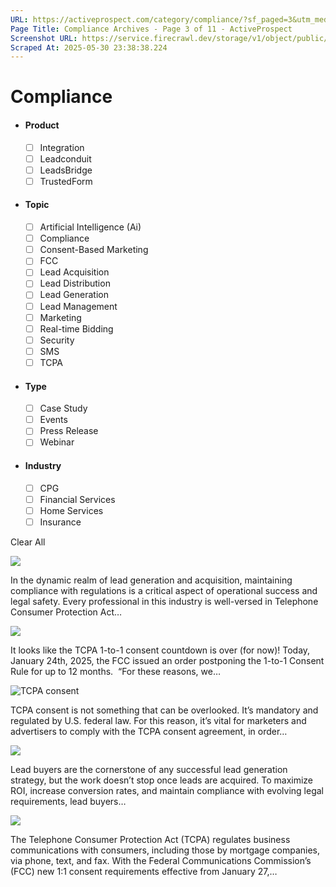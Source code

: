 ```yaml
---
URL: https://activeprospect.com/category/compliance/?sf_paged=3&utm_medium=Email&utm_source=Website&utm_campaign=AP-Email-InsideCBM-Nov
Page Title: Compliance Archives - Page 3 of 11 - ActiveProspect
Screenshot URL: https://service.firecrawl.dev/storage/v1/object/public/media/screenshot-0b9adc13-3617-4ff0-a53b-51d3ddff2f91.png
Scraped At: 2025-05-30 23:38:38.224
---
```

# Compliance



- #### Product


  - [ ] Integration
  - [ ] Leadconduit
  - [ ] LeadsBridge
  - [ ] TrustedForm
- #### Topic


  - [ ] Artificial Intelligence (Ai)
  - [ ] Compliance
  - [ ] Consent-Based Marketing
  - [ ] FCC
  - [ ] Lead Acquisition
  - [ ] Lead Distribution
  - [ ] Lead Generation
  - [ ] Lead Management
  - [ ] Marketing
  - [ ] Real-time Bidding
  - [ ] Security
  - [ ] SMS
  - [ ] TCPA
- #### Type


  - [ ] Case Study
  - [ ] Events
  - [ ] Press Release
  - [ ] Webinar
- #### Industry


  - [ ] CPG
  - [ ] Financial Services
  - [ ] Home Services
  - [ ] Insurance

Clear All

![](https://activeprospect.com/wp-content/uploads/2024/06/Telemarketing_Sales_feat-400x300.png)



In the dynamic realm of lead generation and acquisition, maintaining compliance with regulations is a critical aspect of operational success and legal safety. Every professional in this industry is well-versed in Telephone Consumer Protection Act…


![](https://activeprospect.com/wp-content/uploads/2025/01/fcc_update_jan24_2025_PREVIEW-400x300.png)



It looks like the TCPA 1-to-1 consent countdown is over (for now)! Today, January 24th, 2025, the FCC issued an order postponing the 1-to-1 Consent Rule for up to 12 months.  “For these reasons, we…


![TCPA consent](https://activeprospect.com/wp-content/uploads/2023/04/Consent_Based_feat-400x300.png)



TCPA consent is not something that can be overlooked. It’s mandatory and regulated by U.S. federal law. For this reason, it’s vital for marketers and advertisers to comply with the TCPA consent agreement, in order…


![](https://activeprospect.com/wp-content/uploads/2025/01/Verify_Leads_feat-400x300.png)



Lead buyers are the cornerstone of any successful lead generation strategy, but the work doesn’t stop once leads are acquired. To maximize ROI, increase conversion rates, and maintain compliance with evolving legal requirements, lead buyers…


![](https://activeprospect.com/wp-content/uploads/2024/12/Mortgage_TCPA_feat-400x300.png)



The Telephone Consumer Protection Act (TCPA) regulates business communications with consumers, including those by mortgage companies, via phone, text, and fax. With the Federal Communications Commission’s (FCC) new 1:1 consent requirements effective from January 27,…



